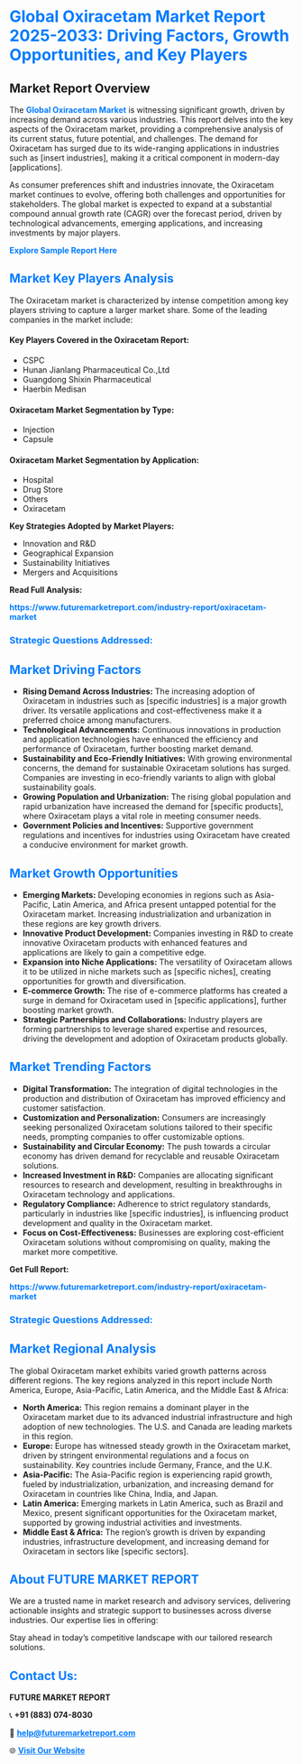 <h1 style="color: #007BFF;">Global Oxiracetam Market Report 2025-2033: Driving Factors, Growth Opportunities, and Key Players</h1>

<section id="overview">
<h2>Market Report Overview</h2>
<p>The <a href="https://www.futuremarketreport.com/industry-report/oxiracetam-market" style="color: #007BFF; text-decoration: none;"><strong>Global Oxiracetam Market</strong></a> is witnessing significant growth, driven by increasing demand across various industries. This report delves into the key aspects of the Oxiracetam market, providing a comprehensive analysis of its current status, future potential, and challenges. The demand for Oxiracetam has surged due to its wide-ranging applications in industries such as [insert industries], making it a critical component in modern-day [applications].</p>
<p>As consumer preferences shift and industries innovate, the Oxiracetam market continues to evolve, offering both challenges and opportunities for stakeholders. The global market is expected to expand at a substantial compound annual growth rate (CAGR) over the forecast period, driven by technological advancements, emerging applications, and increasing investments by major players.</p>
</section>

<section id="overview">
<p><a href="https://www.futuremarketreport.com/request-sample/reportId=125545" style="color: #007BFF; text-decoration: none;"><strong>Explore Sample Report Here</strong></a></p>
</section>

<section id="key-players">
<h2 style="color: #007BFF;">Market Key Players Analysis</h2>
<p>The Oxiracetam market is characterized by intense competition among key players striving to capture a larger market share. Some of the leading companies in the market include:</p>
<h4>Key Players Covered in the Oxiracetam Report:</h4>
<ul><li>CSPC</li><li>Hunan Jianlang Pharmaceutical Co.,Ltd</li><li>Guangdong Shixin Pharmaceutical</li><li>Haerbin Medisan</li></ul>
<h4>Oxiracetam Market Segmentation by Type:</h4>
<ul><li>Injection</li><li>Capsule</li></ul>

<h4>Oxiracetam Market Segmentation by Application:</h4>
<ul><li>Hospital</li><li>Drug Store</li><li>Others</li><li>Oxiracetam</li></ul>
<p><strong>Key Strategies Adopted by Market Players:</strong></p>
<ul>
<li>Innovation and R&D</li>
<li>Geographical Expansion</li>
<li>Sustainability Initiatives</li>
<li>Mergers and Acquisitions</li>
</ul>
</section>

<section>
<p><strong>Read Full Analysis: </strong></p><a href="https://www.futuremarketreport.com/industry-report/oxiracetam-market" style="color: #007BFF; text-decoration: none;"><strong>https://www.futuremarketreport.com/industry-report/oxiracetam-market</strong></a>
<h3 style="color: #007BFF;">Strategic Questions Addressed:</h3>
</section>

<section id="driving-factors">
<h2 style="color: #007BFF;">Market Driving Factors</h2>
<ul>
<li><strong>Rising Demand Across Industries:</strong> The increasing adoption of Oxiracetam in industries such as [specific industries] is a major growth driver. Its versatile applications and cost-effectiveness make it a preferred choice among manufacturers.</li>
<li><strong>Technological Advancements:</strong> Continuous innovations in production and application technologies have enhanced the efficiency and performance of Oxiracetam, further boosting market demand.</li>
<li><strong>Sustainability and Eco-Friendly Initiatives:</strong> With growing environmental concerns, the demand for sustainable Oxiracetam solutions has surged. Companies are investing in eco-friendly variants to align with global sustainability goals.</li>
<li><strong>Growing Population and Urbanization:</strong> The rising global population and rapid urbanization have increased the demand for [specific products], where Oxiracetam plays a vital role in meeting consumer needs.</li>
<li><strong>Government Policies and Incentives:</strong> Supportive government regulations and incentives for industries using Oxiracetam have created a conducive environment for market growth.</li>
</ul>
</section>

<section id="growth-opportunities">
<h2 style="color: #007BFF;">Market Growth Opportunities</h2>
<ul>
<li><strong>Emerging Markets:</strong> Developing economies in regions such as Asia-Pacific, Latin America, and Africa present untapped potential for the Oxiracetam market. Increasing industrialization and urbanization in these regions are key growth drivers.</li>
<li><strong>Innovative Product Development:</strong> Companies investing in R&D to create innovative Oxiracetam products with enhanced features and applications are likely to gain a competitive edge.</li>
<li><strong>Expansion into Niche Applications:</strong> The versatility of Oxiracetam allows it to be utilized in niche markets such as [specific niches], creating opportunities for growth and diversification.</li>
<li><strong>E-commerce Growth:</strong> The rise of e-commerce platforms has created a surge in demand for Oxiracetam used in [specific applications], further boosting market growth.</li>
<li><strong>Strategic Partnerships and Collaborations:</strong> Industry players are forming partnerships to leverage shared expertise and resources, driving the development and adoption of Oxiracetam products globally.</li>
</ul>
</section>

<section id="trending-factors">
<h2 style="color: #007BFF;">Market Trending Factors</h2>
<ul>
<li><strong>Digital Transformation:</strong> The integration of digital technologies in the production and distribution of Oxiracetam has improved efficiency and customer satisfaction.</li>
<li><strong>Customization and Personalization:</strong> Consumers are increasingly seeking personalized Oxiracetam solutions tailored to their specific needs, prompting companies to offer customizable options.</li>
<li><strong>Sustainability and Circular Economy:</strong> The push towards a circular economy has driven demand for recyclable and reusable Oxiracetam solutions.</li>
<li><strong>Increased Investment in R&D:</strong> Companies are allocating significant resources to research and development, resulting in breakthroughs in Oxiracetam technology and applications.</li>
<li><strong>Regulatory Compliance:</strong> Adherence to strict regulatory standards, particularly in industries like [specific industries], is influencing product development and quality in the Oxiracetam market.</li>
<li><strong>Focus on Cost-Effectiveness:</strong> Businesses are exploring cost-efficient Oxiracetam solutions without compromising on quality, making the market more competitive.</li>
</ul>
</section>

<section>
<p><strong>Get Full Report: </strong></p><a href="https://www.futuremarketreport.com/industry-report/oxiracetam-market" style="color: #007BFF; text-decoration: none;"><strong>https://www.futuremarketreport.com/industry-report/oxiracetam-market</strong></a>
<h3 style="color: #007BFF;">Strategic Questions Addressed:</h3>
</section>


<section id="regional-analysis">
<h2 style="color: #007BFF;">Market Regional Analysis</h2>
<p>The global Oxiracetam market exhibits varied growth patterns across different regions. The key regions analyzed in this report include North America, Europe, Asia-Pacific, Latin America, and the Middle East & Africa:</p>
<ul>
<li><strong>North America:</strong> This region remains a dominant player in the Oxiracetam market due to its advanced industrial infrastructure and high adoption of new technologies. The U.S. and Canada are leading markets in this region.</li>
<li><strong>Europe:</strong> Europe has witnessed steady growth in the Oxiracetam market, driven by stringent environmental regulations and a focus on sustainability. Key countries include Germany, France, and the U.K.</li>
<li><strong>Asia-Pacific:</strong> The Asia-Pacific region is experiencing rapid growth, fueled by industrialization, urbanization, and increasing demand for Oxiracetam in countries like China, India, and Japan.</li>
<li><strong>Latin America:</strong> Emerging markets in Latin America, such as Brazil and Mexico, present significant opportunities for the Oxiracetam market, supported by growing industrial activities and investments.</li>
<li><strong>Middle East & Africa:</strong> The region’s growth is driven by expanding industries, infrastructure development, and increasing demand for Oxiracetam in sectors like [specific sectors].</li>
</ul>
</section>

<footer>
<h2 style="color: #007BFF;">About FUTURE MARKET REPORT</h2>
<p>We are a trusted name in market research and advisory services, delivering actionable insights and strategic support to businesses across diverse industries. Our expertise lies in offering:</p>

<p>Stay ahead in today’s competitive landscape with our tailored research solutions.</p>

<h2 style="color: #007BFF;">Contact Us:</h2>
<p><strong>FUTURE MARKET REPORT</strong></p>
<p>📞 <strong>+91 (883) 074-8030</strong></p>
<p>📧 <strong><a href="mailto:help@futuremarketreport.com" style="color: #007BFF;">help@futuremarketreport.com</a></strong></p>
<p>🌐 <strong><a href="https://www.futuremarketreport.com/" style="color: #007BFF;">Visit Our Website</a></strong></p>
</footer>